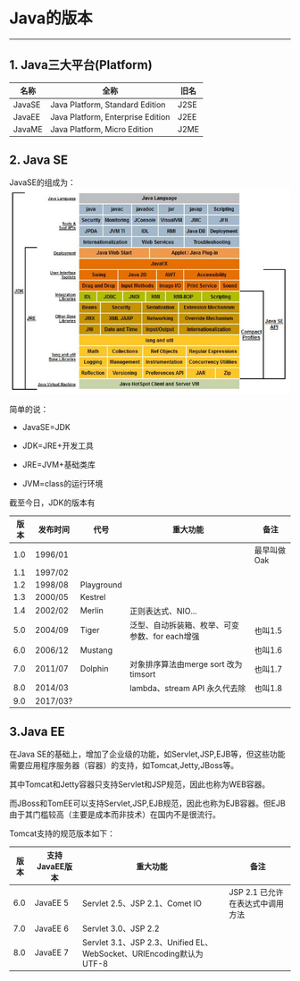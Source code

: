 # Java的版本

---

## 1. Java三大平台\(Platform\)

| 名称 | 全称 | 旧名 |
| --- | --- | --- |
| JavaSE | Java Platform, Standard Edition | J2SE |
| JavaEE | Java Platform, Enterprise Edition | J2EE |
| JavaME | Java Platform, Micro Edition | J2ME |

## 2. Java SE

JavaSE的组成为：  
![](/chapter_01/1.jpg)

简单的说：

* JavaSE=JDK

* JDK=JRE+开发工具

* JRE=JVM+基础类库

* JVM=class的运行环境


截至今日，JDK的版本有

| 版本 | 发布时间 | 代号 | 重大功能 | 备注 |
| --- | --- | --- | --- | --- |
| 1.0 | 1996/01 |  |  | 最早叫做Oak |
| 1.1 | 1997/02 |  |  |  |
| 1.2 | 1998/08 | Playground |  |  |
| 1.3 | 2000/05 | Kestrel |  |  |
| 1.4 | 2002/02 | Merlin | 正则表达式、NIO... |  |
| 5.0 | 2004/09 | Tiger | 泛型、自动拆装箱、枚举、可变参数、for each增强 | 也叫1.5 |
| 6.0 | 2006/12 | Mustang |  | 也叫1.6 |
| 7.0 | 2011/07 | Dolphin | 对象排序算法由merge sort 改为timsort | 也叫1.7 |
| 8.0 | 2014/03 |  | lambda、stream API 永久代去除 | 也叫1.8 |
| 9.0 | 2017/03? |  |  |  |

## 3.Java EE

在Java SE的基础上，增加了企业级的功能，如Servlet,JSP,EJB等，但这些功能需要应用程序服务器（容器）的支持，如Tomcat,Jetty,JBoss等。

其中Tomcat和Jetty容器只支持Servlet和JSP规范，因此也称为WEB容器。

而JBoss和TomEE可以支持Servlet,JSP,EJB规范，因此也称为EJB容器。但EJB由于其门槛较高（主要是成本而非技术）在国内不是很流行。

Tomcat支持的规范版本如下：

| 版本 | 支持JavaEE版本 | 重大功能 | 备注 |
| --- | --- | --- | --- |
| 6.0 | JavaEE 5  | Servlet 2.5、JSP 2.1、Comet IO | JSP 2.1 已允许在表达式中调用方法  |
| 7.0 | JavaEE 6  | Servlet 3.0、JSP 2.2 | |
| 8.0 | JavaEE 7  | Servlet 3.1、JSP 2.3、Unified EL、WebSocket、URIEncoding默认为UTF-8 | |



